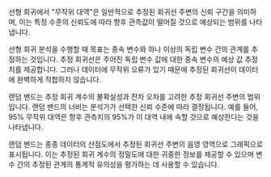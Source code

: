 선형 회귀에서 "무작위 대역"은 일반적으로 추정된 회귀선 주변의 신뢰 구간을 의미하며, 이는 특정 수준의 신뢰도에 따라 향후 관측값이 떨어질 것으로 예상되는 범위를 나타냅니다.

선형 회귀 분석을 수행할 때 목표는 종속 변수와 하나 이상의 독립 변수 간의 관계를 추정하는 것입니다. 추정 회귀선은 주어진 독립 변수 값에 대한 종속 변수의 예상 값 추정치를 제공합니다. 그러나 데이터에 무작위 오류가 있기 때문에 추정된 회귀선이 데이터에 완벽하게 적합하지 않습니다.

랜덤 밴드는 추정 회귀 계수의 불확실성과 잔차 오차를 고려한 추정 회귀선 주변의 범위입니다. 랜덤 밴드의 너비는 분석가가 선택한 신뢰 수준에 따라 결정됩니다. 예를 들어, 95% 무작위 대역은 향후 관측치의 95%가 이 대역 내에 속할 것으로 예상한다는 것을 나타냅니다.

랜덤 밴드는 종종 데이터의 산점도에서 추정된 회귀선 주변의 음영 영역으로 그래픽으로 표시됩니다. 이는 추정된 회귀 계수의 정밀도에 대한 귀중한 정보를 제공할 수 있으며 변수 간의 추정된 관계의 통계적 유의성을 평가하는 데 사용할 수 있습니다.